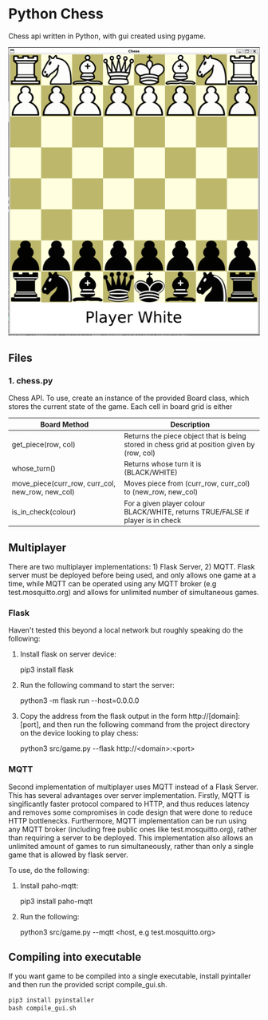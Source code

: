 # Python Chess

Chess api written in Python, with gui created using pygame.

![GUI created with pygame](/src/img/sample_chess_interface2.png "Sample interface")

## Files

### 1. chess.py

Chess API. To use, create an instance of the provided Board class, which stores the current state of
the game. Each cell in board grid is either 

| Board Method                                     | Description                                                                                 |
|--------------------------------------------------|---------------------------------------------------------------------------------------------|
| get_piece(row, col)                              | Returns the piece object that is being stored in chess grid at position given by (row, col) |
| whose_turn()                                     | Returns whose turn it is (BLACK/WHITE)                                                      |
| move_piece(curr_row, curr_col, new_row, new_col) | Moves piece from (curr_row, curr_col) to (new_row, new_col)                                 |
| is_in_check(colour)                              | For a given player colour BLACK/WHITE, returns TRUE/FALSE if player is in check             |

## Multiplayer

There are two multiplayer implementations: 1) Flask Server, 2) MQTT. Flask server must be deployed
before being used, and only allows one game at a time, while MQTT can be operated using any 
MQTT broker (e.g test.mosquitto.org) and allows for unlimited number of simultaneous games.

### Flask

Haven't tested this beyond a local network but roughly speaking do the following:

1. Install flask on server device:

    pip3 install flask

2. Run the following command to start the server:

    python3 -m flask run --host=0.0.0.0

3. Copy the address from the flask output in the form http://[domain]:[port], and then run the following command from the project directory on the device looking to play chess:
    
    python3 src/game.py --flask http://\<domain\>:\<port\>

### MQTT

Second implementation of multiplayer uses MQTT instead of a Flask Server. This has several advantages over server implementation. Firstly, MQTT is singificantly faster protocol compared to HTTP, and thus reduces latency and removes some compromises in code design that were done to reduce HTTP bottlenecks. Furthermore, MQTT implementation can be run using any MQTT broker (including free public ones like test.mosquitto.org), rather than requiring a server to be deployed. This implementation also allows an unlimited amount of games to run simultaneously, rather than only a single game that is allowed by flask server. 

To use, do the following:

1. Install paho-mqtt:

    pip3 install paho-mqtt

2. Run the following:

    python3 src/game.py --mqtt \<host, e.g test.mosquitto.org\>



## Compiling into executable

If you want game to be compiled into a single executable, install pyintaller and then run the provided
script compile_gui.sh.

    pip3 install pyinstaller
    bash compile_gui.sh